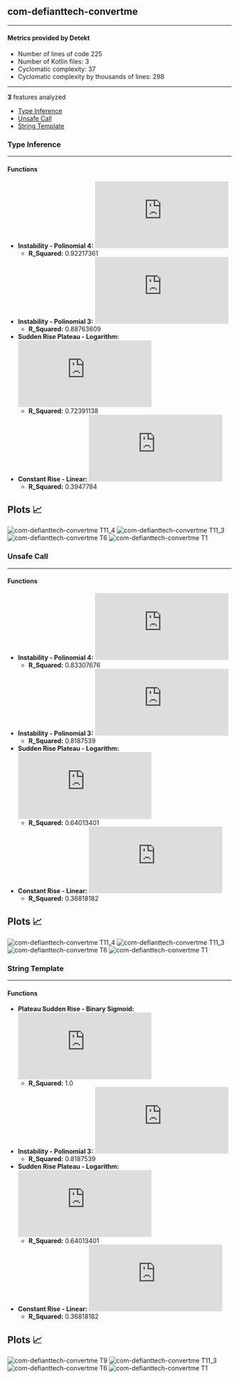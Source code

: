 ## com-defianttech-convertme
----
#### Metrics provided by Detekt
* Number of lines of code 225
* Number of Kotlin files: 3
* Cyclomatic complexity: 37
* Cyclomatic complexity by thousands of lines: 298 

----
**3** features analyzed

*	<a href="#type_inference">Type Inference</a> 
*	<a href="#unsafe_call">Unsafe Call</a> 
*	<a href="#string_template">String Template</a> 


### <a name="type_inference">Type Inference</a>
----
#### Functions
* **Instability - Polinomial 4:** ![equation](http://latex.codecogs.com/svg.latex?-0.000294x%5E4%20&plus;%200.016931x%5E3%20&plus;-0.348231x%5E2%20&plus;%203.004273x%20&plus;%20-1.077239)
    * **R_Squared:** 0.92217361
* **Instability - Polinomial 3:** ![equation](http://latex.codecogs.com/svg.latex?('0.003405x%5E3%20&plus;-0.145132x%5E2%20&plus;%201.910603x%20&plus;%200.429938',))
    * **R_Squared:** 0.88763609
* **Sudden Rise Plateau - Logarithm:** ![equation](http://latex.codecogs.com/svg.latex?2.379253%5Clog_%7B3.718213%7D%28x%29%20&plus;%203.281041)
    * **R_Squared:** 0.72391138
* **Constant Rise - Linear:** ![equation](http://latex.codecogs.com/svg.latex?0.169396x%20&plus;%205.324675)
    * **R_Squared:** 0.3947784

**Plots** :chart_with_upwards_trend:
-----

![com-defianttech-convertme T11_4](../plots/com-defianttech-convertme_type_inference_T11_4.png)
![com-defianttech-convertme T11_3](../plots/com-defianttech-convertme_type_inference_T11_3.png)
![com-defianttech-convertme T6](../plots/com-defianttech-convertme_type_inference_T6.png)
![com-defianttech-convertme T1](../plots/com-defianttech-convertme_type_inference_T1.png)
### <a name="unsafe_call">Unsafe Call</a>
----
#### Functions
* **Instability - Polinomial 4:** ![equation](http://latex.codecogs.com/svg.latex?-0.001077x%5E4%20&plus;%200.064514x%5E3%20&plus;-1.385048x%5E2%20&plus;%2012.462555x%20&plus;%20-12.909775)
    * **R_Squared:** 0.83307676
* **Instability - Polinomial 3:** ![equation](http://latex.codecogs.com/svg.latex?('0.017145x%5E3%20&plus;-0.704204x%5E2%20&plus;%208.947141x%20&plus;%20-8.240602',))
    * **R_Squared:** 0.8187539
* **Sudden Rise Plateau - Logarithm:** ![equation](http://latex.codecogs.com/svg.latex?9.847444%5Clog_%7B3.387824%7D%28x%29%20&plus;%205.274409)
    * **R_Squared:** 0.64013401
* **Constant Rise - Linear:** ![equation](http://latex.codecogs.com/svg.latex?0.806494x%20&plus;%2013.842857)
    * **R_Squared:** 0.36818182

**Plots** :chart_with_upwards_trend:
-----

![com-defianttech-convertme T11_4](../plots/com-defianttech-convertme_unsafe_call_T11_4.png)
![com-defianttech-convertme T11_3](../plots/com-defianttech-convertme_unsafe_call_T11_3.png)
![com-defianttech-convertme T6](../plots/com-defianttech-convertme_unsafe_call_T6.png)
![com-defianttech-convertme T1](../plots/com-defianttech-convertme_unsafe_call_T1.png)
### <a name="string_template">String Template</a>
----
#### Functions
* **Plateau Sudden Rise - Binary Sigmoid:** ![equation](http://latex.codecogs.com/svg.latex?%5Cfrac%7B1.0%7D%7B1%20&plus;%20%5Cepsilon%5E%28-41.915353%28x%20-3.497358%29%29%7D%20&plus;%202.0)
    * **R_Squared:** 1.0
* **Instability - Polinomial 3:** ![equation](http://latex.codecogs.com/svg.latex?('0.000745x%5E3%20&plus;-0.030618x%5E2%20&plus;%200.389006x%20&plus;%201.511278',))
    * **R_Squared:** 0.8187539
* **Sudden Rise Plateau - Logarithm:** ![equation](http://latex.codecogs.com/svg.latex?0.460828%5Clog_%7B3.718487%7D%28x%29%20&plus;%202.098887)
    * **R_Squared:** 0.64013401
* **Constant Rise - Linear:** ![equation](http://latex.codecogs.com/svg.latex?0.035065x%20&plus;%202.471429)
    * **R_Squared:** 0.36818182

**Plots** :chart_with_upwards_trend:
-----

![com-defianttech-convertme T9](../plots/com-defianttech-convertme_string_template_T9.png)
![com-defianttech-convertme T11_3](../plots/com-defianttech-convertme_string_template_T11_3.png)
![com-defianttech-convertme T6](../plots/com-defianttech-convertme_string_template_T6.png)
![com-defianttech-convertme T1](../plots/com-defianttech-convertme_string_template_T1.png)
